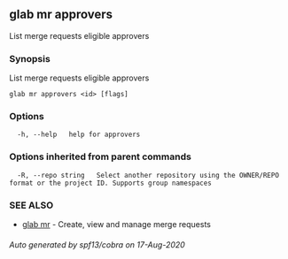 ## glab mr approvers

List merge requests eligible approvers

### Synopsis

List merge requests eligible approvers

```
glab mr approvers <id> [flags]
```

### Options

```
  -h, --help   help for approvers
```

### Options inherited from parent commands

```
  -R, --repo string   Select another repository using the OWNER/REPO format or the project ID. Supports group namespaces
```

### SEE ALSO

* [glab mr](glab_mr.md)	 - Create, view and manage merge requests

###### Auto generated by spf13/cobra on 17-Aug-2020
